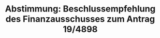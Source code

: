 ---
abstimmung:
  abstimmung: 3
  bundestagssitzung: 127
  datum: 14. November 2019
  legislaturperiode: 19
categories:
- Todo
data:
- title: Abstimmungsergebnis 20191114_3-data.pdf
  url: /res/2021-btw/abstimmungsergebnisse/20191114_3-data.pdf
- title: Abstimmungsergebnis 20191114_3_xls-data.xlsx
  url: /res/2021-btw/abstimmungsergebnisse/20191114_3_xls-data.xlsx
- title: Abstimmungsergebnis 20191114_3_xls-data.csv
  url: /res/2021-btw/abstimmungsergebnisse/csv/20191114_3_xls-data.csv
ergebnis:
  AfD:
    enthaltung: 0
    gesamt: 91
    ja: 1
    nein: 82
    nichtabgegeben: 8
    ungueltig: 0
  Bündnis 90/Die Grünen:
    enthaltung: 0
    gesamt: 67
    ja: 60
    nein: 0
    nichtabgegeben: 7
    ungueltig: 0
  Die Linke:
    enthaltung: 0
    gesamt: 69
    ja: 61
    nein: 0
    nichtabgegeben: 8
    ungueltig: 0
  FDP:
    enthaltung: 0
    gesamt: 80
    ja: 72
    nein: 0
    nichtabgegeben: 8
    ungueltig: 0
  cdu/csu:
    enthaltung: 0
    gesamt: 246
    ja: 235
    nein: 0
    nichtabgegeben: 11
    ungueltig: 0
  file: 20191114_3_xls-data.xlsx
  fraktionslos:
    enthaltung: 0
    gesamt: 4
    ja: 1
    nein: 2
    nichtabgegeben: 1
    ungueltig: 0
  spd:
    enthaltung: 0
    gesamt: 152
    ja: 141
    nein: 0
    nichtabgegeben: 11
    ungueltig: 0
layout: abstimmung
links:
- title: Link zu bundestag.de
  url: https://www.bundestag.de/parlament/plenum/abstimmung/abstimmung?id=634
preview: 'Deutscher Bundestag


  127. Sitzung des Deutschen Bundestages

  am Donnerstag, 14. November 2019


  Endgültiges Ergebnis der Namentlichen Abstimmung Nr. 3


  Beschlussempfehlung des Finanzausschusses (7. Ausschuss)

  zu dem Antrag der Abgeordneten Stefan Keuter, Albrecht Glaser, Kay Gottschalk, weiterer

  Abgeordneter und der Fraktion der AfD

  Abschaffung des Solidaritätszuschlaggesetzes

  Drs. 19/4898 und 19/15152'
tags:
- Todo
title: 'Abstimmung: Beschlussempfehlung des Finanzausschusses zum Antrag 19/4898'
---